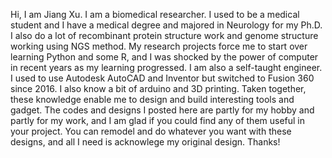Hi, I am Jiang Xu. I am a biomedical researcher. I used to be a medical student and I have a medical degree and majored in Neurology for my Ph.D. I also do a lot of recombinant protein structure work and genome structure working using NGS method. My research projects force me to start over learning Python and some R, and I was  shocked by the power of computer in recent years as my learning progressed. I am also a self-taught engineer. I used to use Autodesk AutoCAD and Inventor but switched to Fusion 360 since 2016. I also know a bit of arduino and 3D printing. Taken together, these knowledge enable me to design and build interesting tools and gadget. The codes and designs I posted here are partly for my hobby and partly for my work, and I am glad if you could find any of them useful in your project. You can remodel and do whatever you want with these designs, and all I need is acknowlege my original design. Thanks! 

<!---
JiangXu123/JiangXu123 is a ✨ special ✨ repository because its `README.md` (this file) appears on your GitHub profile.
You can click the Preview link to take a look at your changes.
--->
